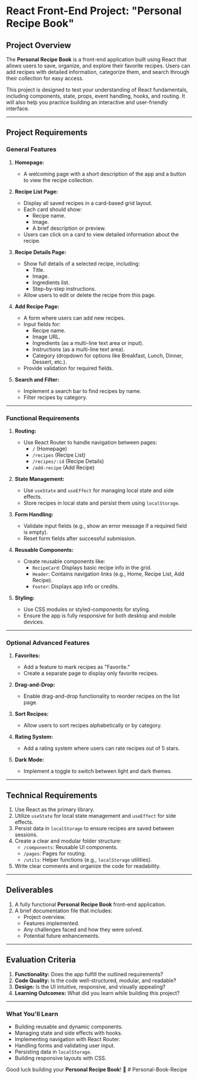 # React Front-End Project: "Personal Recipe Book"

## **Project Overview**

The **Personal Recipe Book** is a front-end application built using React that allows users to save, organize, and explore their favorite recipes. Users can add recipes with detailed information, categorize them, and search through their collection for easy access.

This project is designed to test your understanding of React fundamentals, including components, state, props, event handling, hooks, and routing. It will also help you practice building an interactive and user-friendly interface.

---

## **Project Requirements**

### **General Features**

1. **Homepage:**

   - A welcoming page with a short description of the app and a button to view the recipe collection.

2. **Recipe List Page:**

   - Display all saved recipes in a card-based grid layout.
   - Each card should show:
     - Recipe name.
     - Image.
     - A brief description or preview.
   - Users can click on a card to view detailed information about the recipe.

3. **Recipe Details Page:**

   - Show full details of a selected recipe, including:
     - Title.
     - Image.
     - Ingredients list.
     - Step-by-step instructions.
   - Allow users to edit or delete the recipe from this page.

4. **Add Recipe Page:**

   - A form where users can add new recipes.
   - Input fields for:
     - Recipe name.
     - Image URL.
     - Ingredients (as a multi-line text area or input).
     - Instructions (as a multi-line text area).
     - Category (dropdown for options like Breakfast, Lunch, Dinner, Dessert, etc.).
   - Provide validation for required fields.

5. **Search and Filter:**
   - Implement a search bar to find recipes by name.
   - Filter recipes by category.

---

### **Functional Requirements**

1. **Routing:**

   - Use React Router to handle navigation between pages:
     - `/` (Homepage)
     - `/recipes` (Recipe List)
     - `/recipes/:id` (Recipe Details)
     - `/add-recipe` (Add Recipe)

2. **State Management:**

   - Use `useState` and `useEffect` for managing local state and side effects.
   - Store recipes in local state and persist them using `localStorage`.

3. **Form Handling:**

   - Validate input fields (e.g., show an error message if a required field is empty).
   - Reset form fields after successful submission.

4. **Reusable Components:**

   - Create reusable components like:
     - `RecipeCard`: Displays basic recipe info in the grid.
     - `Header`: Contains navigation links (e.g., Home, Recipe List, Add Recipe).
     - `Footer`: Displays app info or credits.

5. **Styling:**
   - Use CSS modules or styled-components for styling.
   - Ensure the app is fully responsive for both desktop and mobile devices.

---

### **Optional Advanced Features**

1. **Favorites:**

   - Add a feature to mark recipes as "Favorite."
   - Create a separate page to display only favorite recipes.

2. **Drag-and-Drop:**

   - Enable drag-and-drop functionality to reorder recipes on the list page.

3. **Sort Recipes:**

   - Allow users to sort recipes alphabetically or by category.

4. **Rating System:**

   - Add a rating system where users can rate recipes out of 5 stars.

5. **Dark Mode:**
   - Implement a toggle to switch between light and dark themes.

---

## **Technical Requirements**

1. Use React as the primary library.
2. Utilize `useState` for local state management and `useEffect` for side effects.
3. Persist data in `localStorage` to ensure recipes are saved between sessions.
4. Create a clear and modular folder structure:
   - `/components`: Reusable UI components.
   - `/pages`: Pages for routing.
   - `/utils`: Helper functions (e.g., `localStorage` utilities).
5. Write clear comments and organize the code for readability.

---

## **Deliverables**

1. A fully functional **Personal Recipe Book** front-end application.
2. A brief documentation file that includes:
   - Project overview.
   - Features implemented.
   - Any challenges faced and how they were solved.
   - Potential future enhancements.

---

## **Evaluation Criteria**

1. **Functionality:** Does the app fulfill the outlined requirements?
2. **Code Quality:** Is the code well-structured, modular, and readable?
3. **Design:** Is the UI intuitive, responsive, and visually appealing?
4. **Learning Outcomes:** What did you learn while building this project?

---

### **What You'll Learn**

- Building reusable and dynamic components.
- Managing state and side effects with hooks.
- Implementing navigation with React Router.
- Handling forms and validating user input.
- Persisting data in `localStorage`.
- Building responsive layouts with CSS.

Good luck building your **Personal Recipe Book**! 🍲
#   P e r s o n a l - B o o k - R e c i p e  
 